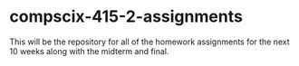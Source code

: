 # compscix-415-2-assignments
This will be the repository for all of the homework assignments for the next 10 weeks along with the midterm and final.

